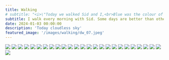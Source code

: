 ```yaml
---
title: Walking
# subtitle: "<i>\"Today we walked Sid and I,<br>Blue was the colour of the cloudless sky\"</i>"
subtitle: I walk every morning with Sid. Some days are better than others...
date: 2024-01-03 00:00:00
description: 'Today cloudless sky'  
featured_image: '/images/walking/dw_07.jpeg'
---
```

<div class="gallery" data-columns="3">
	<img src="/images/walking/dw_01.jpeg">
	<img src="/images/walking/dw_02.jpeg">
	<img src="/images/walking/dw_03.jpeg">
	<img src="/images/walking/dw_17.jpeg">
	<img src="/images/walking/dw_04.jpeg">
	<img src="/images/walking/dw_05.jpeg">
	<img src="/images/walking/dw_06.jpeg">
	<img src="/images/walking/dw_26.jpeg">
	<img src="/images/walking/dw_07.jpeg">
	<img src="/images/walking/dw_08.jpeg">
	<img src="/images/walking/dw_09.jpeg">
	<img src="/images/walking/dw_10.jpeg">
	<img src="/images/walking/dw_11.jpeg">
	<img src="/images/walking/dw_12.jpeg">
	<img src="/images/walking/dw_13.jpeg">
	<img src="/images/walking/dw_14.jpeg">
	<img src="/images/walking/dw_15.jpeg">
	<img src="/images/walking/dw_16.jpeg">
	<img src="/images/walking/dw_18.jpeg">
	<img src="/images/walking/dw_19.jpeg">
	<img src="/images/walking/dw_20.jpeg">
	<img src="/images/walking/dw_21.jpeg">
	<img src="/images/walking/dw_22.jpeg">
	<img src="/images/walking/dw_23.jpeg">
	<img src="/images/walking/dw_24.jpeg">
	<img src="/images/walking/dw_25.jpeg">
</div>
